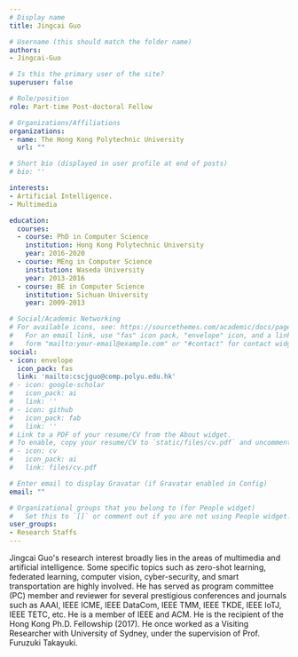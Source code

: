 ```yaml
---
# Display name
title: Jingcai Guo

# Username (this should match the folder name)
authors:
- Jingcai-Guo

# Is this the primary user of the site?
superuser: false

# Role/position
role: Part-time Post-doctoral Fellow

# Organizations/Affiliations
organizations:
- name: The Hong Kong Polytechnic University
  url: ""

# Short bio (displayed in user profile at end of posts)
# bio: ''

interests:
- Artificial Intelligence.
- Multimedia

education:
  courses:
  - course: PhD in Computer Science
    institution: Hong Kong Polytechnic University
    year: 2016-2020
  - course: MEng in Computer Science
    institution: Waseda University 
    year: 2013-2016
  - course: BE in Computer Science
    institution: Sichuan University
    year: 2009-2013

# Social/Academic Networking
# For available icons, see: https://sourcethemes.com/academic/docs/page-builder/#icons
#   For an email link, use "fas" icon pack, "envelope" icon, and a link in the
#   form "mailto:your-email@example.com" or "#contact" for contact widget.
social:
- icon: envelope
  icon_pack: fas
  link: 'mailto:cscjguo@comp.polyu.edu.hk'
# - icon: google-scholar
#   icon_pack: ai
#   link: ''
# - icon: github
#   icon_pack: fab
#   link: ''
# Link to a PDF of your resume/CV from the About widget.
# To enable, copy your resume/CV to `static/files/cv.pdf` and uncomment the lines below.
# - icon: cv
#   icon_pack: ai
#   link: files/cv.pdf

# Enter email to display Gravatar (if Gravatar enabled in Config)
email: ""

# Organizational groups that you belong to (for People widget)
#   Set this to `[]` or comment out if you are not using People widget.
user_groups:
- Research Staffs
---
```


Jingcai Guo's research interest broadly lies in the areas of multimedia and artificial intelligence. Some specific topics such as zero-shot learning, federated learning, computer vision, cyber-security, and smart transportation are highly involved. He has served as program committee (PC) member and reviewer for several prestigious conferences and journals such as AAAI, IEEE ICME, IEEE DataCom, IEEE TMM, IEEE TKDE, IEEE IoTJ, IEEE TETC, etc. He is a member of IEEE and ACM. He is the recipient of the Hong Kong Ph.D. Fellowship (2017). He once worked as a Visiting Researcher with University of Sydney, under the supervision of Prof. Furuzuki Takayuki.